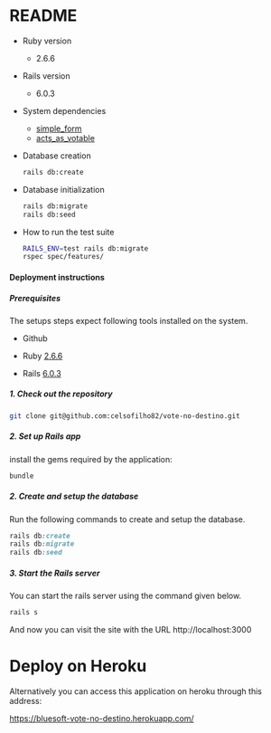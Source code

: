 # README

* Ruby version
  - 2.6.6

* Rails version
  - 6.0.3

* System dependencies

  - [simple_form](https://github.com/heartcombo/simple_form)
  - [acts_as_votable](https://github.com/ryanto/acts_as_votable)

* Database creation

  ```bash
  rails db:create
  ```

* Database initialization

  ```bash
  rails db:migrate
  rails db:seed
  ```

* How to run the test suite

  ```bash
  RAILS_ENV=test rails db:migrate
  rspec spec/features/
  ```
  
#### Deployment instructions


##### Prerequisites

The setups steps expect following tools installed on the system.

- Github

- Ruby [2.6.6](https://github.com/ruby/setup-ruby)

- Rails [6.0.3](https://github.com/rails/rails)

##### 1. Check out the repository

```bash
git clone git@github.com:celsofilho82/vote-no-destino.git

```

##### 2. Set up Rails app

install the gems required by the application:

```bash
bundle
```

##### 2. Create and setup the database

Run the following commands to create and setup the database.

```ruby
rails db:create
rails db:migrate
rails db:seed
```

##### 3. Start the Rails server

You can start the rails server using the command given below.

```ruby
rails s
```

And now you can visit the site with the URL http://localhost:3000

# Deploy on Heroku

Alternatively you can access this application on heroku through this address:

https://bluesoft-vote-no-destino.herokuapp.com/

